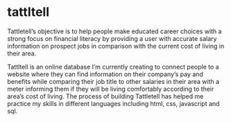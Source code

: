 # tattltell
Tattletell’s objective is to help people make educated career choices with a strong focus on financial literacy by providing a user with accurate salary information on prospect jobs in comparison with the current cost of living in their area. 

Tattltell is an online database I’m currently creating to connect people to a website where they can find information on their company’s pay and benefits while comparing their job title to other salaries in their area with a meter informing them if they will be living comfortably according to their area’s cost of living. The process of building Tattletell has helped me practice my skills in different languages including html, css, javascript and sql. 
